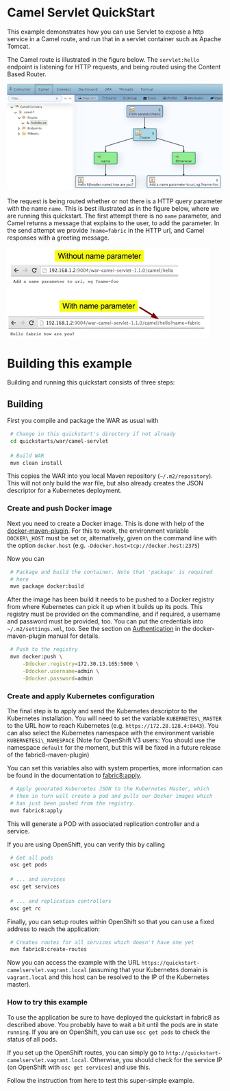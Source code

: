 # Camel Servlet QuickStart

This example demonstrates how you can use Servlet to expose a http
service in a Camel route, and run that in a servlet container such as
Apache Tomcat. 

The Camel route is illustrated in the figure below. The
`servlet:hello` endpoint is listening for HTTP requests, and being
routed using the Content Based Router.  

![Camel Servlet diagram](images/camel-servlet-diagram.jpg)

The request is being routed whether or not there is a HTTP query
parameter with the name `name`. This is best illustrated as in the
figure below, where we are running this quickstart. The first attempt
there is no `name` parameter, and Camel returns a message that
explains to the user, to add the parameter. In the send attempt we
provide `?name=fabric` in the HTTP url, and Camel responses with a
greeting message. 

![Camel Servlet try](images/camel-servlet-try-quickstart.jpg)


# Building this example

Building and running this quickstart consists of three steps:

## Building

First you compile and package the WAR as usual with 

```bash
 # Change in this quickstart's directory if not already
 cd quickstarts/war/camel-servlet
        
 # Build WAR
 mvn clean install
```

This copies the WAR into you local Maven repository
(`~/.m2/repository`). This will not only build the war file, but also
already creates the JSON descriptor for a Kubernetes deployment. 
   
### Create and push Docker image

Next you need to create a Docker image. This is done with help of the
[docker-maven-plugin](https://github.com/rhuss/docker-maven-plugin/blob/master/doc/manual.md). For
this to work, the environment variable `DOCKER\_HOST` must be set or,
alternatively, given on the command line with the option `docker.host`
(e.g. `-Ddocker.host=tcp://docker.host:2375`)

Now you can

```bash
 # Package and build the container. Note that 'package' is required
 # here
 mvn package docker:build
```
     
After the image has been build it needs to be pushed to a Docker
registry from where Kubernetes can pick it up when it builds up its
pods. This registry must be provided on the commandline, and if
required, a username and password must be provided, too. You can put
the credentials into `~/.m2/settings.xml`, too. See the section on
[Authentication](https://github.com/rhuss/docker-maven-plugin/blob/master/doc/manual.md#authentication)
in the docker-maven-plugin manual for details. 

```bash
 # Push to the registry
 mvn docker:push \
     -Ddocker.registry=172.30.13.165:5000 \
     -Ddocker.username=admin \
     -Ddocker.password=admin
```

### Create and apply Kubernetes configuration

The final step is to apply and send the Kubernetes descriptor to the
Kubernetes installation. You will need to set the variable
`KUBERNETES\_MASTER` to the URL how to reach Kubernetes
(e.g. `https://172.28.128.4:8443`). You can also select the Kubernetes
namespace with the environment variable `KUBERNETESi\_NAMESPACE` (Note
for OpenShift V3 users: You should use the namespace `default` for the
moment, but this will be fixed in a future release of the
fabric8-maven-plugin)

You can set this variables also with system properties, more
information can be found in the documentation to
[fabric8:apply](http://fabric8.io/guide/mavenFabric8Apply.html). 

```bash
 # Apply generated Kubernetes JSON to the Kubernetes Master, which
 # then in turn will create a pod and pulls our Docker images which
 # has just been pushed from the registry.
 mvn fabric8:apply
```

This will generate a POD with associated replication controller and a
service. 

If you are using OpenShift, you can verify this by calling

```bash
 # Get all pods
 osc get pods
 
 # ... and services
 osc get services
 
 # ... and replication controllers
 osc get rc
```

Finally, you can setup routes within OpenShift so that you can use a
fixed address to reach the application:

```bash
 # Creates routes for all services which doesn't have one yet
 mvn fabric8:create-routes
```

Now you can access the example with the URL
`https://quickstart-camelservlet.vagrant.local` (assuming that your
Kubernetes domain is `vagrant.local` and this host can be resolved to
the IP of the Kubernetes master).

### How to try this example

To use the application be sure to have deployed the quickstart in
fabric8 as described above. You probably have to wait a bit until the
pods are in state `running`. If you are on OpenShift, you can use `osc
get pods` to check the status of all pods.

If you set up the OpenShift routes, you can simply go to
`http://quickstart-camelservlet.vagrant.local`. Otherwise, you should
check for the service IP (on OpenShift with `osc get services`) and
use this. 

Follow the instruction from here to test this super-simple example.

